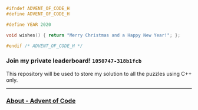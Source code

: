 ```c++
#ifndef ADVENT_OF_CODE_H
#define ADVENT_OF_CODE_H

#define YEAR 2020

void wishes() { return "Merry Christmas and a Happy New Year!"; };

#endif /* ADVENT_OF_CODE_H */
```

### Join my private leaderboard! `1050747-318b1fcb`

This repository will be used to store my solution to all the puzzles using C++ only.

---

### [About - Advent of Code](https://adventofcode.com/about)